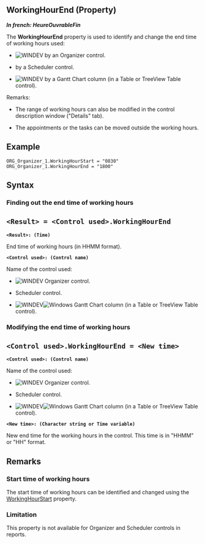 


## WorkingHourEnd (Property)

***In french: HeureOuvrableFin***
	



<a name="XUse"></a>
<a name="Use"></a>
<a name="description"></a>
The **WorkingHourEnd** property is used to identify and change the end time of working hours used:

- ![WINDEV](https://doc.pcsoft.fr/ext/images/us/WD.png) by an Organizer control.

- by a Scheduler control.

- ![WINDEV](https://doc.pcsoft.fr/ext/images/us/WD.png) by a Gantt Chart column (in a Table or TreeView Table control).




Remarks:

- The range of working hours can also be modified in the control description window ("Details" tab). 

- The appointments or the tasks can be moved outside the working hours.  







<a name="Example1"></a>
<a name="sample_code"></a>

## Example


```wl
ORG_Organizer_1.WorkingHourStart = "0830"
ORG_Organizer_1.WorkingHourEnd = "1800"
```

<a name="XSYNTAX"></a>

## Syntax
<a name="SYNTAX1"></a>

### Finding out the end time of working hours

`<Result> = <Control used>.WorkingHourEnd`
---

**`<Result>: (Time)`**

End time of working hours (in HHMM format).

**`<Control used>: (Control name)`**

Name of the control used: 

- ![WINDEV](https://doc.pcsoft.fr/ext/images/us/WD.png) Organizer control.

- Scheduler control.

- ![WINDEV](https://doc.pcsoft.fr/ext/images/us/WD.png)![Windows](https://doc.pcsoft.fr/ext/images/us/WINDOWS.png) Gantt Chart column (in a Table or TreeView Table control).





<a name="SYNTAX2"></a>

### Modifying the end time of working hours

`<Control used>.WorkingHourEnd = <New time>`
---

**`<Control used>: (Control name)`**

Name of the control used: 

- ![WINDEV](https://doc.pcsoft.fr/ext/images/us/WD.png) Organizer control.

- Scheduler control.

- ![WINDEV](https://doc.pcsoft.fr/ext/images/us/WD.png)![Windows](https://doc.pcsoft.fr/ext/images/us/WINDOWS.png) Gantt Chart column (in a Table or TreeView Table control).




**`<New time>: (Character string or Time variable)`**

New end time for the working hours in the control. This time is in "HHMM" or "HH" format.



<a name="NOTE0"></a>
<a name="NOTE0_1"></a>

## Remarks


### Start time of working hours 
<a name="start_time_working_hours_ELTPARAGRAPHE000115"></a>

The start time of working hours can be identified and changed using the [WorkingHourStart](../Proprietes/1000018958.md) property.
<a name="NOTE0_2"></a>


### Limitation
<a name="limitation_ELTPARAGRAPHE000125"></a>

This property is not available for Organizer and Scheduler controls in reports. 


